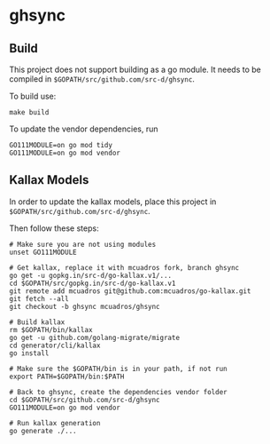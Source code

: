 # ghsync

## Build

This project does not support building as a go module. It needs to be compiled in `$GOPATH/src/github.com/src-d/ghsync`.

To build use:

```shell
make build
```

To update the vendor dependencies, run 

```shell
GO111MODULE=on go mod tidy
GO111MODULE=on go mod vendor
```

## Kallax Models

In order to update the kallax models, place this project in `$GOPATH/src/github.com/src-d/ghsync`.

Then follow these steps:

```shell
# Make sure you are not using modules
unset GO111MODULE

# Get kallax, replace it with mcuadros fork, branch ghsync
go get -u gopkg.in/src-d/go-kallax.v1/...
cd $GOPATH/src/gopkg.in/src-d/go-kallax.v1
git remote add mcuadros git@github.com:mcuadros/go-kallax.git
git fetch --all
git checkout -b ghsync mcuadros/ghsync

# Build kallax
rm $GOPATH/bin/kallax
go get -u github.com/golang-migrate/migrate
cd generator/cli/kallax
go install

# Make sure the $GOPATH/bin is in your path, if not run
export PATH=$GOPATH/bin:$PATH

# Back to ghsync, create the dependencies vendor folder
cd $GOPATH/src/github.com/src-d/ghsync
GO111MODULE=on go mod vendor

# Run kallax generation
go generate ./...
```
